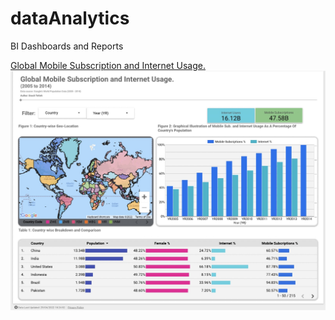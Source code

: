 # dataAnalytics
BI Dashboards and Reports

[Global Mobile Subscription and Internet Usage.](https://datastudio.google.com/reporting/d934ffdc-9c91-44e5-91be-b518eca81992)
![](https://github.com/etetteh/dataAnalytics/blob/main/Global%20Mobile%20Subscription%20and%20Internet%20Usage.JPG?raw=true)
